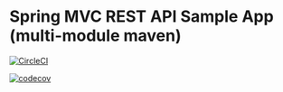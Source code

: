 # Spring MVC REST API Sample App (multi-module maven)

[![CircleCI](https://dl.circleci.com/status-badge/img/gh/izzce/spring-mvc-rest/tree/master.svg?style=svg)](https://dl.circleci.com/status-badge/redirect/gh/izzce/spring-mvc-rest/tree/master)

[![codecov](https://codecov.io/gh/izzce/spring-mvc-rest/branch/master/graph/badge.svg?token=7OMO2KAC1J)](https://codecov.io/gh/izzce/spring-mvc-rest)
